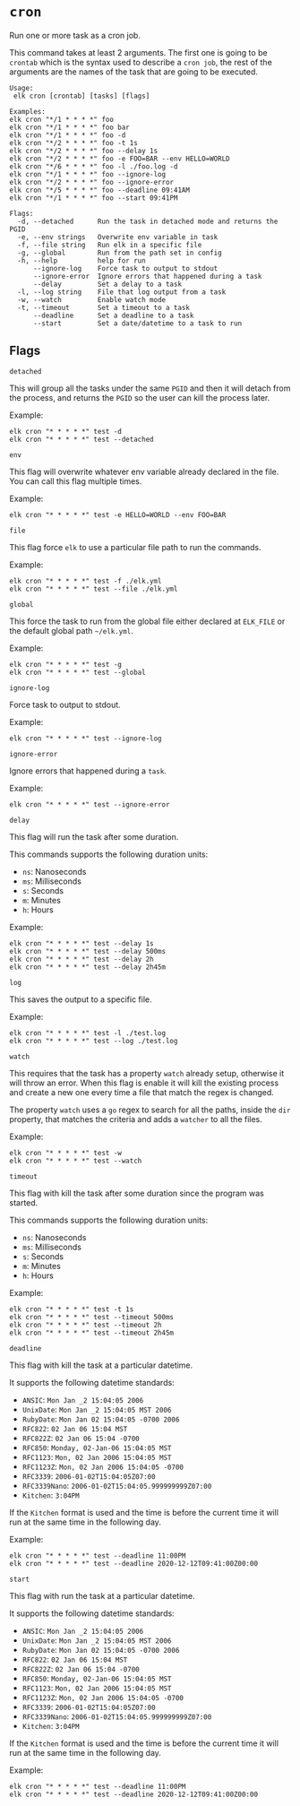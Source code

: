 # `cron`

Run one or more task as a cron job.

This command takes at least 2 arguments. The first one is going to be `crontab` which is the syntax used to describe a 
`cron job`, the rest of the arguments are the names of the task that are going to be executed.

```
Usage: 
 elk cron [crontab] [tasks] [flags]

Examples:
elk cron "*/1 * * * *" foo
elk cron "*/1 * * * *" foo bar
elk cron "*/1 * * * *" foo -d
elk cron "*/2 * * * *" foo -t 1s
elk cron "*/2 * * * *" foo --delay 1s
elk cron "*/2 * * * *" foo -e FOO=BAR --env HELLO=WORLD
elk cron "*/6 * * * *" foo -l ./foo.log -d
elk cron "*/1 * * * *" foo --ignore-log
elk cron "*/2 * * * *" foo --ignore-error
elk cron "*/5 * * * *" foo --deadline 09:41AM
elk cron "*/1 * * * *" foo --start 09:41PM

Flags:
  -d, --detached      Run the task in detached mode and returns the PGID
  -e, --env strings   Overwrite env variable in task   
  -f, --file string   Run elk in a specific file
  -g, --global        Run from the path set in config
  -h, --help          help for run
      --ignore-log    Force task to output to stdout
      --ignore-error  Ignore errors that happened during a task
      --delay         Set a delay to a task
  -l, --log string    File that log output from a task
  -w, --watch         Enable watch mode
  -t, --timeout       Set a timeout to a task
      --deadline      Set a deadline to a task
      --start      	  Set a date/datetime to a task to run
```

## Flags

`detached`

This will group all the tasks under the same `PGID` and then it will detach from the process, and returns the `PGID` so 
the user can kill the process later.

Example:

```
elk cron "* * * * *" test -d
elk cron "* * * * *" test --detached
```

`env`

This flag will overwrite whatever env variable already declared in the file. You can call this flag multiple times.

Example:
```
elk cron "* * * * *" test -e HELLO=WORLD --env FOO=BAR
```

`file`

This flag force `elk` to use a particular file path to run the commands.

Example:
```
elk cron "* * * * *" test -f ./elk.yml
elk cron "* * * * *" test --file ./elk.yml
```

`global`

This force the task to run from the global file either declared at `ELK_FILE` or the default global path `~/elk.yml`.

Example:

```
elk cron "* * * * *" test -g
elk cron "* * * * *" test --global
```

`ignore-log`

Force task to output to stdout.

Example:

```
elk cron "* * * * *" test --ignore-log
```

`ignore-error`

Ignore errors that happened during a `task`.

Example:

```
elk cron "* * * * *" test --ignore-error
```

`delay`

This flag will run the task after some duration.

This commands supports the following duration units:
- `ns`: Nanoseconds
- `ms`: Milliseconds
- `s`: Seconds
- `m`: Minutes
- `h`: Hours

Example:

```
elk cron "* * * * *" test --delay 1s
elk cron "* * * * *" test --delay 500ms
elk cron "* * * * *" test --delay 2h
elk cron "* * * * *" test --delay 2h45m
```

`log`

This saves the output to a specific file.

Example:

```
elk cron "* * * * *" test -l ./test.log
elk cron "* * * * *" test --log ./test.log
```

`watch`

This requires that the task has a property `watch` already setup, otherwise it will throw an error. When this flag is 
enable it will kill the existing process and create a new one every time a file that match the regex is changed.

The property `watch` uses a `go` regex to search for all the paths, inside the `dir` property, that matches the 
criteria and adds a `watcher` to all the files.

Example:

```
elk cron "* * * * *" test -w
elk cron "* * * * *" test --watch
```

`timeout`

This flag with kill the task after some duration since the program was started.

This commands supports the following duration units:
- `ns`: Nanoseconds
- `ms`: Milliseconds
- `s`: Seconds
- `m`: Minutes
- `h`: Hours

Example:

```
elk cron "* * * * *" test -t 1s
elk cron "* * * * *" test --timeout 500ms
elk cron "* * * * *" test --timeout 2h
elk cron "* * * * *" test --timeout 2h45m
```

`deadline`

This flag with kill the task at a particular datetime.

It supports the following datetime standards:
- `ANSIC`: `Mon Jan _2 15:04:05 2006`
- `UnixDate`: `Mon Jan _2 15:04:05 MST 2006`
- `RubyDate`: `Mon Jan 02 15:04:05 -0700 2006`
- `RFC822`: `02 Jan 06 15:04 MST`
- `RFC822Z`: `02 Jan 06 15:04 -0700`
- `RFC850`: `Monday, 02-Jan-06 15:04:05 MST`
- `RFC1123`: `Mon, 02 Jan 2006 15:04:05 MST`
- `RFC1123Z`: `Mon, 02 Jan 2006 15:04:05 -0700`
- `RFC3339`: `2006-01-02T15:04:05Z07:00`
- `RFC3339Nano`: `2006-01-02T15:04:05.999999999Z07:00`
- `Kitchen`: `3:04PM`

If the `Kitchen` format is used and the time is before the current time it will run at the same time in the following 
day.


Example:

```
elk cron "* * * * *" test --deadline 11:00PM
elk cron "* * * * *" test --deadline 2020-12-12T09:41:00Z00:00
```

`start`

This flag with run the task at a particular datetime.

It supports the following datetime standards:
- `ANSIC`: `Mon Jan _2 15:04:05 2006`
- `UnixDate`: `Mon Jan _2 15:04:05 MST 2006`
- `RubyDate`: `Mon Jan 02 15:04:05 -0700 2006`
- `RFC822`: `02 Jan 06 15:04 MST`
- `RFC822Z`: `02 Jan 06 15:04 -0700`
- `RFC850`: `Monday, 02-Jan-06 15:04:05 MST`
- `RFC1123`: `Mon, 02 Jan 2006 15:04:05 MST`
- `RFC1123Z`: `Mon, 02 Jan 2006 15:04:05 -0700`
- `RFC3339`: `2006-01-02T15:04:05Z07:00`
- `RFC3339Nano`: `2006-01-02T15:04:05.999999999Z07:00`
- `Kitchen`: `3:04PM`

If the `Kitchen` format is used and the time is before the current time it will run at the same time in the following 
day.


Example:

```
elk cron "* * * * *" test --deadline 11:00PM
elk cron "* * * * *" test --deadline 2020-12-12T09:41:00Z00:00
```